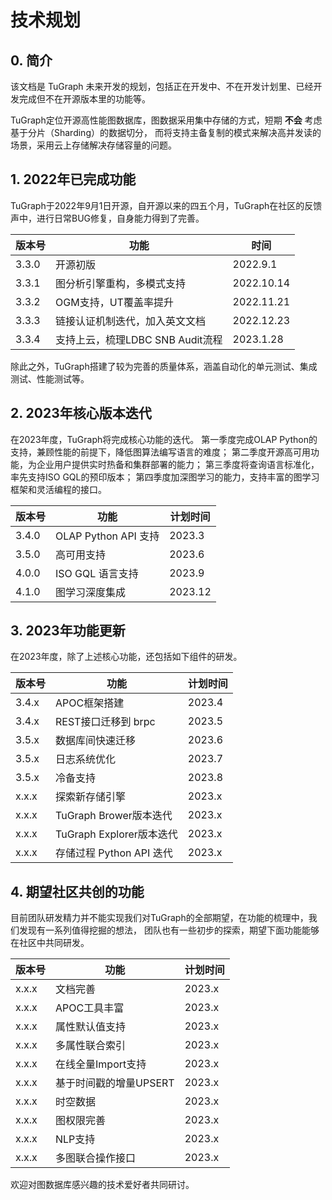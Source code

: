# 技术规划

## 0. 简介
该文档是 TuGraph 未来开发的规划，包括正在开发中、不在开发计划里、已经开发完成但不在开源版本里的功能等。

TuGraph定位开源高性能图数据库，图数据采用集中存储的方式，短期 **不会** 考虑基于分片（Sharding）的数据切分，
而将支持主备复制的模式来解决高并发读的场景，采用云上存储解决存储容量的问题。

## 1. 2022年已完成功能

TuGraph于2022年9月1日开源，自开源以来的四五个月，TuGraph在社区的反馈声中，进行日常BUG修复，自身能力得到了完善。

| 版本号 | 功能 | 时间 |
| --- | --- | --- |
| 3.3.0 | 开源初版 | 2022.9.1 |
| 3.3.1 | 图分析引擎重构，多模式支持 | 2022.10.14 |
| 3.3.2 | OGM支持，UT覆盖率提升 | 2022.11.21 |
| 3.3.3 | 链接认证机制迭代，加入英文文档 | 2022.12.23 |
| 3.3.4 | 支持上云，梳理LDBC SNB Audit流程 | 2023.1.28 |

除此之外，TuGraph搭建了较为完善的质量体系，涵盖自动化的单元测试、集成测试、性能测试等。

## 2. 2023年核心版本迭代

在2023年度，TuGraph将完成核心功能的迭代。
第一季度完成OLAP Python的支持，兼顾性能的前提下，降低图算法编写语言的难度；
第二季度开源高可用功能，为企业用户提供实时热备和集群部署的能力；
第三季度将查询语言标准化，率先支持ISO GQL的预印版本；
第四季度加深图学习的能力，支持丰富的图学习框架和灵活编程的接口。

| 版本号 | 功能 | 计划时间 | 
| --- | --- | --- |
| 3.4.0 | OLAP Python API 支持 | 2023.3 |
| 3.5.0 | 高可用支持 | 2023.6 |
| 4.0.0 | ISO GQL 语言支持 | 2023.9 |
| 4.1.0 | 图学习深度集成 | 2023.12 |

## 3. 2023年功能更新

在2023年度，除了上述核心功能，还包括如下组件的研发。

| 版本号 | 功能 | 计划时间 | 
| --- | --- | --- |
| 3.4.x | APOC框架搭建 | 2023.4 |
| 3.4.x | REST接口迁移到 brpc | 2023.5 |
| 3.5.x | 数据库间快速迁移 | 2023.6 |
| 3.5.x | 日志系统优化 | 2023.7 |
| 3.5.x | 冷备支持 | 2023.8 |
| x.x.x | 探索新存储引擎 | 2023.x |
| x.x.x | TuGraph Brower版本迭代 | 2023.x |
| x.x.x | TuGraph Explorer版本迭代 | 2023.x |
| x.x.x | 存储过程 Python API 迭代 | 2023.x |

## 4. 期望社区共创的功能

目前团队研发精力并不能实现我们对TuGraph的全部期望，在功能的梳理中，我们发现有一系列值得挖掘的想法，
团队也有一些初步的探索，期望下面功能能够在社区中共同研发。

| 版本号 | 功能 | 计划时间 | 
| --- | --- | --- |
| x.x.x | 文档完善 | 2023.x |
| x.x.x | APOC工具丰富 | 2023.x |
| x.x.x | 属性默认值支持 | 2023.x |
| x.x.x | 多属性联合索引 | 2023.x |
| x.x.x | 在线全量Import支持 | 2023.x |
| x.x.x | 基于时间戳的增量UPSERT | 2023.x |
| x.x.x | 时空数据 | 2023.x |
| x.x.x | 图权限完善 | 2023.x |
| x.x.x | NLP支持 | 2023.x |
| x.x.x | 多图联合操作接口 | 2023.x

欢迎对图数据库感兴趣的技术爱好者共同研讨。